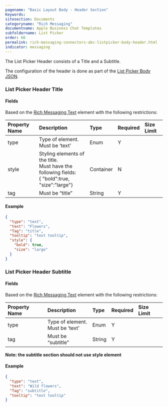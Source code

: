 ```yaml
---
pagename: "Basic Layout Body - Header Section"
Keywords:
sitesection: Documents
categoryname: "Rich Messaging"
documentname: Apple Business Chat Templates
subfoldername: List Picker
order: 60
permalink: rich-messaging-connectors-abc-listpicker-body-header.html
indicator: messaging
---
```


The List Picker Header consists of a Title and a Subtitle.

The configuration of the header is done as part of the [List Picker Body JSON](rich-messaging-connectors-abc-listpicker-body.html).

### List Picker Header Title

#### Fields

Based on the [Rich Messaging Text](rich-messaging-basic-elements-text.html) element with the following restrictions:

| Property Name | Description | Type | Required | Size Limit |
| :--- | :--- | :--- | :--- | :--- |
| type | Type of element. <br/> Must be ‘text’ | Enum | Y |  |
| style | Styling elements of the title. </br>Must have the following fields:<br/>{ "bold":true,<br/>			"size":"large"}  | Container | N |  |
| tag | Must be “title” | String | Y |  |

#### Example

```json
{
  "type": "text",
  "text": "Flowers",
  "Tag": "title",
  "tooltip": "text tooltip",
  "style": {
    "bold": true,
    "size": "large"
  }
}
```

### List Picker Header Subtitle

#### Fields

Based on the [Rich Messaging Text](rich-messaging-basic-elements-text.html) element with the following restrictions:

| Property Name | Description | Type | Required | Size Limit |
| :--- | :--- | :--- | :--- | :--- |
| type | Type of element. <br/> Must be ‘text’ | Enum | Y |  |
| tag | Must be “subtitle” | String | Y |  |

**Note: the subtitle section should not use style element**

#### Example

```json
{
  "type": "text",
  "text": "Wild flowers",
  "Tag": "subtitle",
  "tooltip": "text tooltip"
}
```
